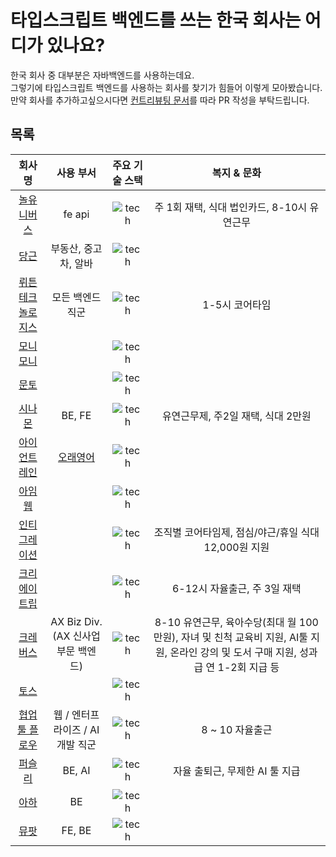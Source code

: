 # 타입스크립트 백엔드를 쓰는 한국 회사는 어디가 있나요?

한국 회사 중 대부분은 자바백엔드를 사용하는데요.  
그렇기에 타입스크립트 백엔드를 사용하는 회사를 찾기가 힘들어 이렇게 모아봤습니다.  
만약 회사를 추가하고싶으시다면 [컨트리뷰팅 문서](./CONTRIBUTING.md)를 따라 PR 작성을 부탁드립니다.

## 목록


|                                               회사명                                                |                   사용 부서                    |                                   주요 기술 스택                                   |                 복지 & 문화                 |
| :-------------------------------------------------------------------------------------------------: | :--------------------------------------------: | :--------------------------------------------------------------------------------: | :-----------------------------------------: |
|                               [놀유니버스](https://nol-universe.com/)                               |                     fe api                     |         ![tech](https://skillicons.dev/icons?i=ts,nodejs,nest&theme=light)         | 주 1회 재택, 식대 법인카드, 8-10시 유연근무 |
|                               [당근](https://about.daangn.com/jobs/)                                |              부동산, 중고차, 알바              |       ![tech](https://skillicons.dev/icons?i=ts,nodejs,express&theme=light)        |                                             |
|                  [뤼튼테크놀로지스](https://wrtn.career.greetinghr.com/en/career)                   |                모든 백엔드 직군                |    ![tech](https://skillicons.dev/icons?i=ts,express,nestjs,mongo&theme=light)     |               1-5시 코어타임                |
|              [모니모니](https://www.monymony.co/d88775ef-388d-417c-9cd4-3510bd2e8133)               |                                                |       ![tech](https://skillicons.dev/icons?i=ts,nodejs,graphql&theme=light)        |                                             |
|                          [문토](https://people.munto.kr/nodejs-developer)                           |                                                |    ![tech](https://skillicons.dev/icons?i=ts,nodejs,nestjs,prisma&theme=light)     |                                             |
|            [시나몬](https://cinamoncareers.ninehire.site/)               | BE, FE | ![tech](https://skillicons.dev/icons?i=ts,nestjs,mongo,nextjs&theme=light) | 유연근무제, 주2일 재택, 식대 2만원 |
|                            [아이언트레인](https://blog.irontrain.co.kr/)                            | [오래영어](https://www.longedu.co.kr/default/) |           ![tech](https://skillicons.dev/icons?i=ts,express&theme=light)           |                                             |
|                                 [아임웹](https://recruit.imweb.me)                                  |                                                |         ![tech](https://skillicons.dev/icons?i=ts,nodejs,nest&theme=light)         |                                             |
| [인티그레이션](https://medistream.career.greetinghr.com/ko/career#d160b0f9-da73-4881-8e1a-868e24f153f7) |                                            | ![tech](https://skillicons.dev/icons?i=ts,nodejs&theme=light)         |         조직별 코어타임제, 점심/야근/휴일 식대 12,000원 지원         |
| [크리에이트립](https://creatrip.career.greetinghr.com/ko/home#f091e1dc-28de-4dd3-8a2f-0c2ef9d6ffe2) |                                                | ![tech](https://skillicons.dev/icons?i=ts,nodejs,nestjs,graphql,mongo&theme=light) |        6-12시 자율출근, 주 3일 재택         |
|                  [크레버스](https://www.jobkorea.co.kr/Recruit/Co_Read/C/38612178)                  |   AX Biz Div. (AX 신사업 부문 백엔드)  |        ![tech](https://skillicons.dev/icons?i=ts,nodejs,nestjs,prisma,redis,mongo&theme=light)        | 8-10 유연근무, 육아수당(최대 월 100만원), 자녀 및  친척 교육비 지원, AI툴 지원, 온라인 강의 및 도서 구매 지원, 성과급 연 1-2회 지급 등                                  |
|                                 [토스](https://toss.im/career/jobs)                                 |                                                |           ![tech](https://skillicons.dev/icons?i=ts,nodejs&theme=light)            |                                             |
|                 [협업툴 플로우](https://flow.team/kr/recruit?detail=web-developer)                  |        웹 / 엔터프라이즈 / AI 개발 직군        |     ![tech](https://skillicons.dev/icons?i=ts,nodejs,express,nest&theme=light)      | 8 ~ 10 자율출근 |
|                 [퍼슬리](https://slashpage.com/persly)                  |       BE, AI        |     ![tech](https://skillicons.dev/icons?i=ts,nodejs,express,supabase,prisma&theme=light)      | 자율 출퇴근, 무제한 AI 툴 지급 |
| [아하](https://www.wanted.co.kr/wd/263476) | BE | ![tech](https://skillicons.dev/icons?i=ts,nodejs,nestjs&theme=light) | |
| [뮤팟](https://www.mewpot.com) | FE, BE | ![tech](https://skillicons.dev/icons?i=ts,nextjs,ruby,rails) | |
